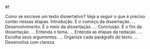 #f

Como se escreve um texto dissertativo?
Veja a seguir o que é preciso conter nessas etapas.
Introdução. É o começo da dissertação. ...
Desenvolvimento. É o meio da dissertação. ...
Conclusão. É o fim da dissertação. ...
Entenda o tema. ...
Entenda as etapas da redação. ...
Escolha seus argumentos. ...
Organize cada parágrafo do texto. ...
Desenvolva com clareza